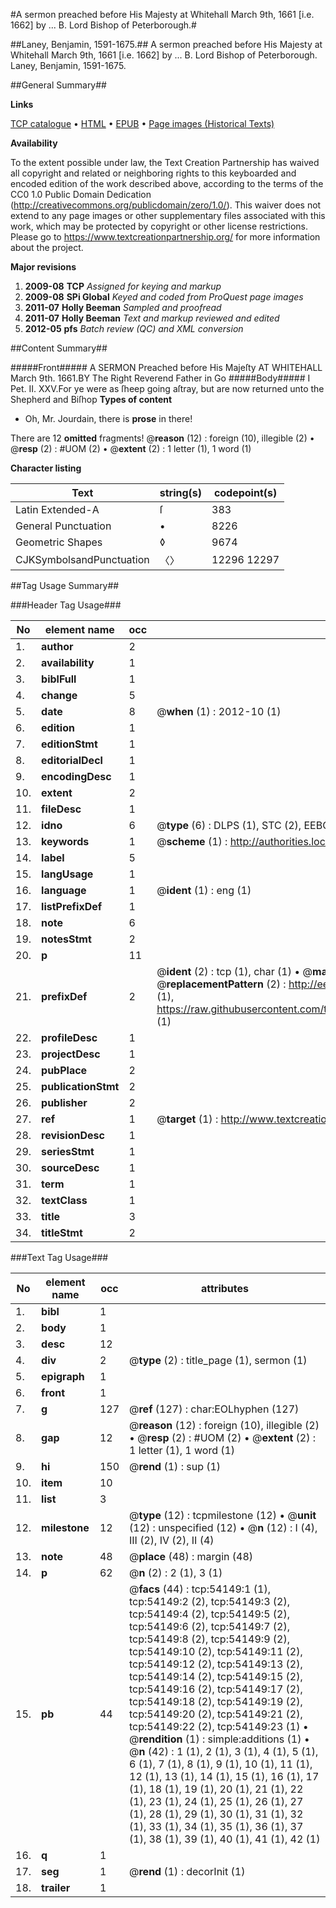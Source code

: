 #A sermon preached before His Majesty at Whitehall March 9th, 1661 [i.e. 1662] by ... B. Lord Bishop of Peterborough.#

##Laney, Benjamin, 1591-1675.##
A sermon preached before His Majesty at Whitehall March 9th, 1661 [i.e. 1662] by ... B. Lord Bishop of Peterborough.
Laney, Benjamin, 1591-1675.

##General Summary##

**Links**

[TCP catalogue](http://www.ota.ox.ac.uk/tcp/)  • 
[HTML](http://tei.it.ox.ac.uk/tcp/Texts-HTML/free/A70/A70503.html)  • 
[EPUB](http://tei.it.ox.ac.uk/tcp/Texts-EPUB/free/A70/A70503.epub) • 
[Page images (Historical Texts)](https://historicaltexts.jisc.ac.uk/eebo-12105282e)

**Availability**

To the extent possible under law, the Text Creation Partnership has waived all copyright and related or neighboring rights to this keyboarded and encoded edition of the work described above, according to the terms of the CC0 1.0 Public Domain Dedication (http://creativecommons.org/publicdomain/zero/1.0/). This waiver does not extend to any page images or other supplementary files associated with this work, which may be protected by copyright or other license restrictions. Please go to https://www.textcreationpartnership.org/ for more information about the project.

**Major revisions**

1. __2009-08__ __TCP__ *Assigned for keying and markup*
1. __2009-08__ __SPi Global__ *Keyed and coded from ProQuest page images*
1. __2011-07__ __Holly Beeman__ *Sampled and proofread*
1. __2011-07__ __Holly Beeman__ *Text and markup reviewed and edited*
1. __2012-05__ __pfs__ *Batch review (QC) and XML conversion*

##Content Summary##

#####Front#####
A SERMON Preached before His Majeſty AT WHITEHALL March 9th. 1661.BY The Right Reverend Father in Go
#####Body#####
I Pet. II. XXV.For ye were as ſheep going aſtray, but are now returned unto the Shepherd and Biſhop 
**Types of content**

  * Oh, Mr. Jourdain, there is **prose** in there!

There are 12 **omitted** fragments! 
 @__reason__ (12) : foreign (10), illegible (2)  •  @__resp__ (2) : #UOM (2)  •  @__extent__ (2) : 1 letter (1), 1 word (1)

**Character listing**


|Text|string(s)|codepoint(s)|
|---|---|---|
|Latin Extended-A|ſ|383|
|General Punctuation|•|8226|
|Geometric Shapes|◊|9674|
|CJKSymbolsandPunctuation|〈〉|12296 12297|

##Tag Usage Summary##

###Header Tag Usage###

|No|element name|occ|attributes|
|---|---|---|---|
|1.|__author__|2||
|2.|__availability__|1||
|3.|__biblFull__|1||
|4.|__change__|5||
|5.|__date__|8| @__when__ (1) : 2012-10 (1)|
|6.|__edition__|1||
|7.|__editionStmt__|1||
|8.|__editorialDecl__|1||
|9.|__encodingDesc__|1||
|10.|__extent__|2||
|11.|__fileDesc__|1||
|12.|__idno__|6| @__type__ (6) : DLPS (1), STC (2), EEBO-CITATION (1), OCLC (1), VID (1)|
|13.|__keywords__|1| @__scheme__ (1) : http://authorities.loc.gov/ (1)|
|14.|__label__|5||
|15.|__langUsage__|1||
|16.|__language__|1| @__ident__ (1) : eng (1)|
|17.|__listPrefixDef__|1||
|18.|__note__|6||
|19.|__notesStmt__|2||
|20.|__p__|11||
|21.|__prefixDef__|2| @__ident__ (2) : tcp (1), char (1)  •  @__matchPattern__ (2) : ([0-9\-]+):([0-9IVX]+) (1), (.+) (1)  •  @__replacementPattern__ (2) : http://eebo.chadwyck.com/downloadtiff?vid=$1&page=$2 (1), https://raw.githubusercontent.com/textcreationpartnership/Texts/master/tcpchars.xml#$1 (1)|
|22.|__profileDesc__|1||
|23.|__projectDesc__|1||
|24.|__pubPlace__|2||
|25.|__publicationStmt__|2||
|26.|__publisher__|2||
|27.|__ref__|1| @__target__ (1) : http://www.textcreationpartnership.org/docs/. (1)|
|28.|__revisionDesc__|1||
|29.|__seriesStmt__|1||
|30.|__sourceDesc__|1||
|31.|__term__|1||
|32.|__textClass__|1||
|33.|__title__|3||
|34.|__titleStmt__|2||


###Text Tag Usage###

|No|element name|occ|attributes|
|---|---|---|---|
|1.|__bibl__|1||
|2.|__body__|1||
|3.|__desc__|12||
|4.|__div__|2| @__type__ (2) : title_page (1), sermon (1)|
|5.|__epigraph__|1||
|6.|__front__|1||
|7.|__g__|127| @__ref__ (127) : char:EOLhyphen (127)|
|8.|__gap__|12| @__reason__ (12) : foreign (10), illegible (2)  •  @__resp__ (2) : #UOM (2)  •  @__extent__ (2) : 1 letter (1), 1 word (1)|
|9.|__hi__|150| @__rend__ (1) : sup (1)|
|10.|__item__|10||
|11.|__list__|3||
|12.|__milestone__|12| @__type__ (12) : tcpmilestone (12)  •  @__unit__ (12) : unspecified (12)  •  @__n__ (12) : I (4), III (2), IV (2), II (4)|
|13.|__note__|48| @__place__ (48) : margin (48)|
|14.|__p__|62| @__n__ (2) : 2 (1), 3 (1)|
|15.|__pb__|44| @__facs__ (44) : tcp:54149:1 (1), tcp:54149:2 (2), tcp:54149:3 (2), tcp:54149:4 (2), tcp:54149:5 (2), tcp:54149:6 (2), tcp:54149:7 (2), tcp:54149:8 (2), tcp:54149:9 (2), tcp:54149:10 (2), tcp:54149:11 (2), tcp:54149:12 (2), tcp:54149:13 (2), tcp:54149:14 (2), tcp:54149:15 (2), tcp:54149:16 (2), tcp:54149:17 (2), tcp:54149:18 (2), tcp:54149:19 (2), tcp:54149:20 (2), tcp:54149:21 (2), tcp:54149:22 (2), tcp:54149:23 (1)  •  @__rendition__ (1) : simple:additions (1)  •  @__n__ (42) : 1 (1), 2 (1), 3 (1), 4 (1), 5 (1), 6 (1), 7 (1), 8 (1), 9 (1), 10 (1), 11 (1), 12 (1), 13 (1), 14 (1), 15 (1), 16 (1), 17 (1), 18 (1), 19 (1), 20 (1), 21 (1), 22 (1), 23 (1), 24 (1), 25 (1), 26 (1), 27 (1), 28 (1), 29 (1), 30 (1), 31 (1), 32 (1), 33 (1), 34 (1), 35 (1), 36 (1), 37 (1), 38 (1), 39 (1), 40 (1), 41 (1), 42 (1)|
|16.|__q__|1||
|17.|__seg__|1| @__rend__ (1) : decorInit (1)|
|18.|__trailer__|1||
